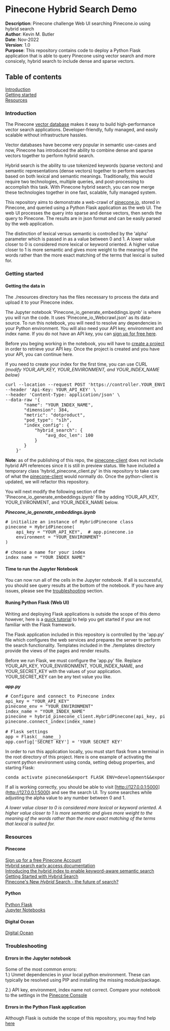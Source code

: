 # Pinecone Hybrid Search Demo
**Description**: Pinecone challenge Web UI searching Pinecone.io using hybrid search  
**Author**: Kevin M. Butler  
**Date**: Nov-2022  
**Version**: 1.0  
**Purpose**: This repository contains code to deploy a Python Flask application that is able to query Pinecone using vector search and more consicely, hybrid search to include dense and sparse vectors.  

## Table of contents
[Introduction](#introduction)  
[Getting started](#getting-started)  
[Resources](#resources)  

### Introduction
The Pinecone [vector database](https://www.pinecone.io/learn/vector-database/) makes it easy to build high-performance vector search applications. Developer-friendly, fully managed, and easily scalable without infrastructure hassles.  

Vector databases have become very popular in semantic use-cases and now, Pinecone has introduced the ability to combine dense and sparse vectors together to perform hybrid search.  

Hybrid search is the ability to use tokenized keywords (sparse vectors) and semantic representations (dense vectors) together to perform searches based on both lexical and semantic meanings. Traditionally, this would require two technologies, multiple queries, and post-processing to accomplish this task. With Pinecone hybrid search, you can now merge these technologies together in one fast, scalable, fully managed system.  

This repository aims to demonstrate a web-crawl of [pinecone.io](https://www.pinecone.io), stored in Pinecone, and queried using a Python Flask application as the web UI. The web UI processes the query into sparse and dense vectors, then sends the query to Pinecone. The results are in json format and can be easily parsed by the web application.  

The distinction of lexical versus semantic is controlled by the 'alpha' parameter which is passed in as a value between 0 and 1. A lower value closer to 0 is considered more lexical or keyword oriented. A higher value closer to 1 is more semantic and gives more weight to the meaning of the words rather than the more exact matching of the terms that lexical is suited for.  

### Getting started
#### Getting the data in
The ./resources directory has the files necessary to process the data and upload it to your Pinecone index. 

The Jupyter notebook 'Pinecone_io_generate_embeddings.ipynb' is where you will run the code. It uses 'Pinecone_io_Webcrawl.json' as its data-source. To run this notebook, you will need to resolve any dependencies in your Python environment. You will also need your API key, environment and index name. If you do not have an API key, you can [sign up for free here](https://app.pinecone.io/).  

Before you beging working in the notebook, you will have to [create a project](https://www.pinecone.io/docs/manage-projects/#creating-a-new-project) in order to retrieve your API key. Once the project is created and you have your API, you can continue here.  

If you need to create your index for the first time, you can use CURL  
_(modify YOUR_API_KEY, YOUR_ENVIRONMENT, and YOUR_INDEX_NAME below)_
<pre>
curl --location --request POST 'https://controller.YOUR_ENVIRONMENT.pinecone.io/databases' \
--header 'Api-Key: YOUR_API_KEY' \
--header 'Content-Type: application/json' \
--data-raw '{
       "name": "YOUR_INDEX_NAME",
       "dimension": 384,
       "metric": "dotproduct",
       "pod_type": "s1h",
       "index_config": {
           "hybrid_search": {
               "avg_doc_len": 100
           }
       }
    }'
</pre>  

**Note**: as of the publishing of this repo, the [pinecone-client](https://github.com/pinecone-io/pinecone-python-client) does not include hybrid API references since it is still in preview status. We have included a temporary class 'hybrid_pinecone_client.py' in this repository to take care of what the [pinecone-client](https://github.com/pinecone-io/pinecone-python-client) would normally do. Once the python-client is updated, we will refactor this repository.  

You will next modify the following section of the 'Pinecone_io_generate_embeddings.ipynb' file by adding YOUR_API_KEY, YOUR_EVIRONMENT, and YOUR_INDEX_NAME below.  

_**Pinecone_io_generate_embeddings.ipynb**_
<pre># initialize an instance of HybridPinecone class
pinecone = HybridPinecone(
    api_key = "YOUR_API_KEY",  # app.pinecone.io
    environment = "YOUR_ENVIRONMENT"
)

# choose a name for your index
index_name = "YOUR_INDEX_NAME"
</pre>

#### Time to run the Jupyter Notebook
You can now run all of the cells in the Jupyter notebook. If all is successful, you should see query results at the bottom of the notebook. If you have any issues, please see the [troubleshooting](#troubleshooting) section.  

#### Runing Python Flask (Web UI)
Writing and deploying Flask applications is outside the scope of this demo however, here is a [quick tutorial](https://flask.palletsprojects.com/en/2.2.x/quickstart/) to help you get started if your are not familiar with the Flask framework.  

The Flask application included in this repository is controlled by the 'app.py' file which configures the web services and prepares the server to perform the search functionality. Templates included in the ./templates directory provide the views of the pages and render results.  

Before we run Flask, we must configure the 'app.py' file.  Replace YOUR_API_KEY, YOUR_ENVIRONMENT, YOUR_INDEX_NAME, and YOUR_SECRET_KEY with the values of your application. YOUR_SECRET_KEY can be any text value you like.  

_**app.py**_
<pre>
# Configure and connect to Pinecone index
api_key = "YOUR_API_KEY"
pinecone_env = "YOUR_ENVIRONMENT"
index_name = "YOUR_INDEX_NAME"
pinecone = hybrid_pinecone_client.HybridPinecone(api_key, pinecone_env)
pinecone.connect_index(index_name)

# Flask settings
app = Flask(__name__)
app.config['SECRET_KEY'] = 'YOUR_SECRET_KEY'
</pre>
In order to run this application locally, you must start flask from a terminal in the root directory of this project. Here is one example of activating the current python environment using conda, setting debug properties, and starting Flask:  

<pre>conda activate pinecone&&export FLASK_ENV=development&&export FLASK_DEBUG=1&&flask run</pre> 

If all is working correctly, you should be able to visit [http://127.0.0.1:5000](http://127.0.0.1:5000) and see the search UI.  Try some searches while adjusting the alpha value to any number between 0 and 1.  

_A lower value closer to 0 is considered more lexical or keyword oriented. A higher value closer to 1 is more semantic and gives more weight to the meaning of the words rather than the more exact matching of the terms that lexical is suited for._

### Resources

#### Pinecone
[Sign up for a free Pinecone Account](https://app.pinecone.io/)  
[Hybrid search early access documentation](https://docs.google.com/document/d/1Tx3tHC8PA9r5NfsTONpGMLurwZUj5phYcDa5JI6qJAU/edit#heading=h.8fup2t4burfu)  
[Introducing the hybrid index to enable keyword-aware semantic search](https://www.pinecone.io/learn/hybrid-search/?utm_medium=email&_hsmi=231739825&_hsenc=p2ANqtz-_KdCTL8VpX0tqZ_e3Z9MSJSM6toQaESiTgWZCBVIbYMByQiG3rxb7GBh4WGY2mF9J44eYp_lrs9kEL-oQ_y8ivEdFjcQ&utm_content=231739825&utm_source=hs_email)  
[Getting Started with Hybrid Search](https://www.pinecone.io/learn/hybrid-search-intro/)  
[Pinecone's New *Hybrid* Search - the future of search?](https://youtu.be/0cKtkaR883c)  

#### Python
[Python Flask](https://flask.palletsprojects.com/en/2.2.x/)  
[Jupyter Notebooks](https://jupyter.org/)

#### Digital Ocean
[Digital Ocean](https://www.digitalocean.com/)  

### Troubleshooting

#### Errors in the Jupyter notebook
Some of the most common errors:  
1.) Unmet dependencies in your local python environment. These can typically be resolved using PIP and installing the missing module/package.  

2.) API key, environment, index name not correct. Compare your notebook to the settings in the [Pinecone Console](https://app.pinecone.io/)  

#### Errors in the Python Flask application
Although Flask is outside the scope of this repository, you may find help [here](https://www.digitalocean.com/community/tutorials/how-to-handle-errors-in-a-flask-application)  
